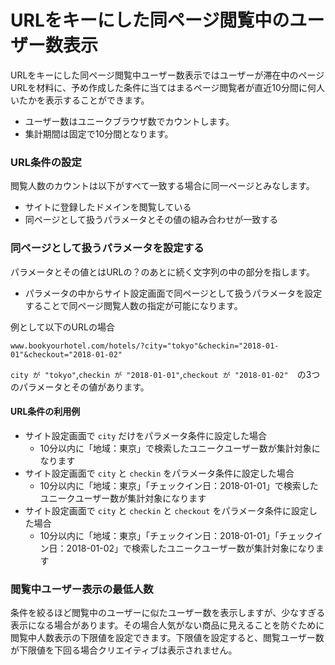 # URLをキーにした同ページ閲覧中のユーザー数表示
URLをキーにした同ページ閲覧中ユーザー数表示ではユーザーが滞在中のページURLを材料に、予め作成した条件に当てはまるページ閲覧者が直近10分間に何人いたかを表示することができます。
* ユーザー数はユニークブラウザ数でカウントします。
* 集計期間は固定で10分間となります。

### URL条件の設定
閲覧人数のカウントは以下がすべて一致する場合に同一ページとみなします。
* サイトに登録したドメインを閲覧している
* 同ページとして扱うパラメータとその値の組み合わせが一致する

### 同ページとして扱うパラメータを設定する
パラメータとその値とはURLの？のあとに続く文字列の中の部分を指します。
* パラメータの中からサイト設定画面で同ページとして扱うパラメータを設定することで同ページ閲覧人数の指定が可能になります。


例として以下のURLの場合
```
www.bookyourhotel.com/hotels/?city="tokyo"&checkin="2018-01-01"&checkout="2018-01-02"
```

``city が "tokyo"``,``checkin が "2018-01-01"``,``checkout が "2018-01-02"``　の3つのパラメータとその値があります。


#### URL条件の利用例

* サイト設定画面で ``city`` だけをパラメータ条件に設定した場合
  * 10分以内に「地域：東京」で検索したユニークユーザー数が集計対象になります
* サイト設定画面で ``city`` と ``checkin`` をパラメータ条件に設定した場合
  * 10分以内に「地域：東京」「チェックイン日：2018-01-01」で検索したユニークユーザー数が集計対象になります
* サイト設定画面で ``city`` と ``checkin`` と ``checkout`` をパラメータ条件に設定した場合
  * 10分以内に「地域：東京」「チェックイン日：2018-01-01」「チェックイン日：2018-01-02」で検索したユニークユーザー数が集計対象になります


### 閲覧中ユーザー表示の最低人数
条件を絞るほど閲覧中のユーザーに似たユーザー数を表示しますが、少なすぎる表示になる場合があります。その場合人気がない商品に見えることを防ぐために閲覧中人数表示の下限値を設定できます。下限値を設定すると、閲覧ユーザー数が下限値を下回る場合クリエイティブは表示されません。
